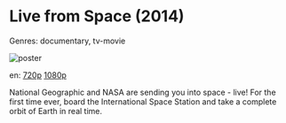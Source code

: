 # Live from Space (2014)

Genres: documentary, tv-movie

![poster](http://image.tmdb.org/t/p/w500/r4lwn4HdezTsZiDAlG1RX5lu6xd.jpg)

en:
  [720p](magnet:?xt=urn:btih:0B936228C29964F226E7BCC79AA934139B37B854&tr=udp://glotorrents.pw:6969/announce&tr=udp://tracker.opentrackr.org:1337/announce&tr=udp://torrent.gresille.org:80/announce&tr=udp://tracker.openbittorrent.com:80&tr=udp://tracker.coppersurfer.tk:6969&tr=udp://tracker.leechers-paradise.org:6969&tr=udp://p4p.arenabg.ch:1337&tr=udp://tracker.internetwarriors.net:1337)
  [1080p](magnet:?xt=urn:btih:2016F252D25229B3803A8E0E1BA2B8B7A613D1E8&tr=udp://glotorrents.pw:6969/announce&tr=udp://tracker.opentrackr.org:1337/announce&tr=udp://torrent.gresille.org:80/announce&tr=udp://tracker.openbittorrent.com:80&tr=udp://tracker.coppersurfer.tk:6969&tr=udp://tracker.leechers-paradise.org:6969&tr=udp://p4p.arenabg.ch:1337&tr=udp://tracker.internetwarriors.net:1337)
  


National Geographic and NASA are sending you into space - live! For the first time ever, board the International Space Station and take a complete orbit of Earth in real time.